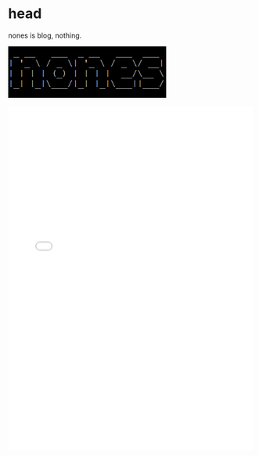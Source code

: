 
# head

<span id = "head"></span>

nones is blog, nothing.

![nones](/_media/nones2.png)

<iframe src="/res/jieqi.html" width="500px" height="700px" frameborder="0" scrolling="no"> </iframe>
